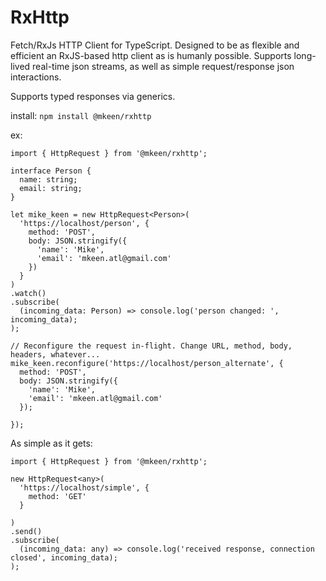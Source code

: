 # RxHttp
Fetch/RxJs HTTP Client for TypeScript. Designed to be as flexible and efficient an RxJS-based http client as is humanly possible. Supports long-lived real-time json streams, as well as simple request/response json interactions.

Supports typed responses via generics.

install: `npm install @mkeen/rxhttp`

ex: 

```
import { HttpRequest } from '@mkeen/rxhttp';

interface Person {
  name: string;
  email: string;
}

let mike_keen = new HttpRequest<Person>(
  'https://localhost/person', {
    method: 'POST',
    body: JSON.stringify({
      'name': 'Mike',
      'email': 'mkeen.atl@gmail.com'
    })
  }
)
.watch()
.subscribe(
  (incoming_data: Person) => console.log('person changed: ', incoming_data);
);

// Reconfigure the request in-flight. Change URL, method, body, headers, whatever...
mike_keen.reconfigure('https://localhost/person_alternate', {
  method: 'POST',
  body: JSON.stringify({
    'name': 'Mike',
    'email': 'mkeen.atl@gmail.com'
  });
  
});
```

As simple as it gets:

```
import { HttpRequest } from '@mkeen/rxhttp';

new HttpRequest<any>(
  'https://localhost/simple', {
    method: 'GET'
  }
  
)
.send()
.subscribe(
  (incoming_data: any) => console.log('received response, connection closed', incoming_data);
);
```
